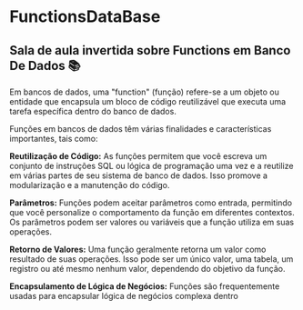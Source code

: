 # FunctionsDataBase

## Sala de aula invertida sobre Functions em Banco De Dados 📚

Em bancos de dados, uma "function" (função) refere-se a um objeto ou entidade que encapsula um bloco de código reutilizável que executa uma tarefa específica dentro do banco de dados.

Funções em bancos de dados têm várias finalidades e características importantes, tais como:

**Reutilização de Código:** As funções permitem que você escreva um conjunto de instruções SQL ou lógica de programação uma vez e a reutilize em várias partes de seu sistema de banco de dados. Isso promove a modularização e a manutenção do código.

**Parâmetros:** Funções podem aceitar parâmetros como entrada, permitindo que você personalize o comportamento da função em diferentes contextos. Os parâmetros podem ser valores ou variáveis que a função utiliza em suas operações.

**Retorno de Valores:** Uma função geralmente retorna um valor como resultado de suas operações. Isso pode ser um único valor, uma tabela, um registro ou até mesmo nenhum valor, dependendo do objetivo da função.

**Encapsulamento de Lógica de Negócios:** Funções são frequentemente usadas para encapsular lógica de negócios complexa dentro






